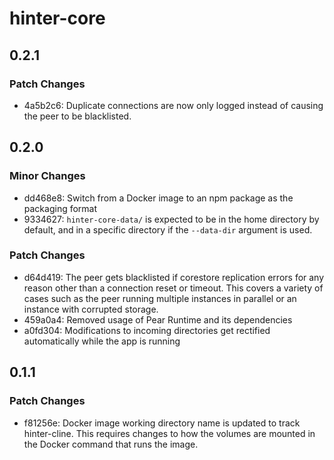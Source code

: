 # hinter-core

## 0.2.1

### Patch Changes

- 4a5b2c6: Duplicate connections are now only logged instead of causing the peer to be blacklisted.

## 0.2.0

### Minor Changes

- dd468e8: Switch from a Docker image to an npm package as the packaging format
- 9334627: `hinter-core-data/` is expected to be in the home directory by default, and in a specific directory if the `--data-dir` argument is used.

### Patch Changes

- d64d419: The peer gets blacklisted if corestore replication errors for any reason other than a connection reset or timeout.
  This covers a variety of cases such as the peer running multiple instances in parallel or an instance with corrupted storage.
- 459a0a4: Removed usage of Pear Runtime and its dependencies
- a0fd304: Modifications to incoming directories get rectified automatically while the app is running

## 0.1.1

### Patch Changes

- f81256e: Docker image working directory name is updated to track hinter-cline.
  This requires changes to how the volumes are mounted in the Docker command that runs the image.
